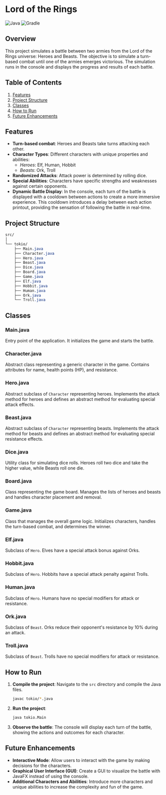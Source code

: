 # Lord of the Rings

![Java](https://img.shields.io/badge/java-16.0-brightgreen?logo=java&logoColor=white)
![Gradle](https://img.shields.io/badge/gradle-5.8.1-yellowgreen?logo=gradle&logoColor=white)

## Overview

This project simulates a battle between two armies from the Lord of the Rings universe: Heroes and Beasts. The objective is to simulate a turn-based combat until one of the armies emerges victorious. The simulation runs in the console and displays the progress and results of each battle.

## Table of Contents

1. [Features](#features)
2. [Project Structure](#project-structure)
3. [Classes](#classes)
4. [How to Run](#how-to-run)
5. [Future Enhancements](#future-enhancements)

## Features

- **Turn-based combat**: Heroes and Beasts take turns attacking each other.
- **Character Types**: Different characters with unique properties and abilities:
  - *Heroes*: Elf, Human, Hobbit
  - *Beasts*: Ork, Troll
- **Randomized Attacks**: Attack power is determined by rolling dice.
- **Special Abilities**: Characters have specific strengths and weaknesses against certain opponents.
- **Dynamic Battle Display**: In the console, each turn of the battle is displayed with a cooldown between actions to create a more immersive experience. This cooldown introduces a delay between each action printout, providing the sensation of following the battle in real-time.

## Project Structure

```css
src/
│
└── tokio/
    ├── Main.java
    ├── Character.java
    ├── Hero.java
    ├── Beast.java
    ├── Dice.java
    ├── Board.java
    ├── Game.java
    ├── Elf.java
    ├── Hobbit.java
    ├── Human.java
    ├── Ork.java
    └── Troll.java
```


## Classes

### Main.java
Entry point of the application. It initializes the game and starts the battle.

### Character.java
Abstract class representing a generic character in the game. Contains attributes for name, health points (HP), and resistance.

### Hero.java
Abstract subclass of `Character` representing heroes. Implements the attack method for heroes and defines an abstract method for evaluating special attack effects.

### Beast.java
Abstract subclass of `Character` representing beasts. Implements the attack method for beasts and defines an abstract method for evaluating special resistance effects.

### Dice.java
Utility class for simulating dice rolls. Heroes roll two dice and take the higher value, while Beasts roll one die.

### Board.java
Class representing the game board. Manages the lists of heroes and beasts and handles character placement and removal.

### Game.java
Class that manages the overall game logic. Initializes characters, handles the turn-based combat, and determines the winner.

### Elf.java
Subclass of `Hero`. Elves have a special attack bonus against Orks.

### Hobbit.java
Subclass of `Hero`. Hobbits have a special attack penalty against Trolls.

### Human.java
Subclass of `Hero`. Humans have no special modifiers for attack or resistance.

### Ork.java
Subclass of `Beast`. Orks reduce their opponent's resistance by 10% during an attack.

### Troll.java
Subclass of `Beast`. Trolls have no special modifiers for attack or resistance.

## How to Run

1. **Compile the project**: Navigate to the `src` directory and compile the Java files.
   
    ```bash
    javac tokio/*.java
    ```
3. **Run the project**:
   
   ```bash
   java tokio.Main
   ```
5. **Observe the battle**: The console will display each turn of the battle, showing the actions and outcomes for each character.

## Future Enhancements
- **Interactive Mode**: Allow users to interact with the game by making decisions for the characters.
- **Graphical User Interface (GUI)**: Create a GUI to visualize the battle with JavaFX instead of using the console.
- **Additional Characters and Abilities**: Introduce more characters and unique abilities to increase the complexity and fun of the game.
   

